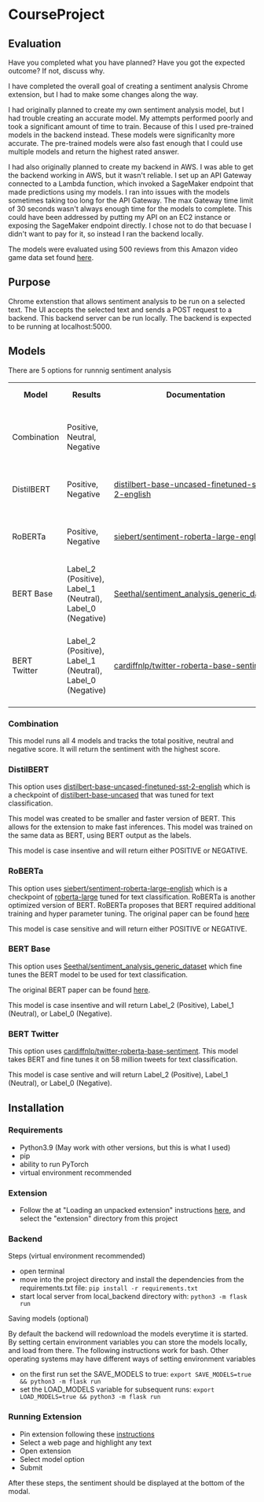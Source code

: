 # CourseProject

## Evaluation

Have you completed what you have planned? Have you got the expected outcome? If not, discuss why.

I have completed the overall goal of creating a sentiment analysis Chrome extension, but I had to make some changes along the way. 

I had originally planned to create my own sentiment analysis model, but I had trouble creating an accurate model. My attempts performed poorly and took a significant amount of time to train. Because of this I used pre-trained models in the backend instead. These models were significanlty more accurate. The pre-trained models were also fast enough that I could use multiple models and return the highest rated answer.

I had also originally planned to create my backend in AWS. I was able to get the backend working in AWS, but it wasn't reliable. I set up an API Gateway connected to a Lambda function, which invoked a SageMaker endpoint that made predictions using my models. I ran into issues with the models sometimes taking too long for the API Gateway. The max Gateway time limit of 30 seconds wasn't always enough time for the models to complete. This could have been addressed by putting my API on an EC2 instance or exposing the SageMaker endpoint directly. I chose not to do that becuase I didn't want to pay for it, so instead I ran the backend locally.

The models were evaluated using 500 reviews from this Amazon video game data set found [here](https://nijianmo.github.io/amazon/index).

## Purpose

Chrome extenstion that allows sentiment analysis to be run on a selected text. The UI accepts the selected text and sends a POST request to a backend. This backend server can be run locally. The backend is expected to be running at localhost:5000.

## Models

There are 5 options for runnnig sentiment analysis

<table>
  <tr>
    <th>Model</th>
    <th>Results</th>
    <th>Documentation</th>
    <th>Description</th>
    <th>Test Accuracy</th>
  </tr>
  <tr>
    <td>Combination</td>
    <td>Positive, Neutral, Negative</td>
    <td>
    </td>
    <td>Runs all 4 models and returns the highest scoring sentiment</td>
    <td>80%</td>
  </tr>
  <tr>
    <td>DistilBERT</td>
    <td>Positive, Negative</td>
    <td>
        <a href="https://huggingface.co/distilbert-base-uncased-finetuned-sst-2-english?text=I+like+you.+I+love+you">distilbert-base-uncased-finetuned-sst-2-english</a>
    </td>
    <td>Optimzed BERT fine-tuned for classification</td>
    <td>76.2%</td>
  </tr>
  <tr>
    <td>RoBERTa</td>
    <td>Positive, Negative</td>
    <td>
        <a href="https://huggingface.co/siebert/sentiment-roberta-large-english?text=I+like+you.+I+love+you">siebert/sentiment-roberta-large-english</a>
    </td>
    <td>Further trained BERT model fine-tuned for classification</td>
    <td>87.8%</td>
  </tr>
  <tr>
    <td>BERT Base</td>
    <td>Label_2 (Positive), Label_1 (Neutral), Label_0 (Negative)</td>
    <td>
        <a href="https://huggingface.co/Seethal/sentiment_analysis_generic_dataset?text=I+like+you.+I+love+you">Seethal/sentiment_analysis_generic_dataset</a>
    </td>
    <td>Base BERT model fine-tuned for classification</td>
    <td>72.2%</td>
  </tr>
  <tr>
    <td>BERT Twitter</td>
    <td>Label_2 (Positive), Label_1 (Neutral), Label_0 (Negative)</td>
    <td>
        <a href="https://huggingface.co/cardiffnlp/twitter-roberta-base-sentiment?text=I+like+you.+I+love+you">cardiffnlp/twitter-roberta-base-sentiment</a>
    </td>
    <td>Base BERT model trained on 58 million tweets and fine-tuned for classification</td>
    <td>76.8%</td>
  </tr>
</table>

### Combination

This model runs all 4 models and tracks the total positive, neutral and negative score. It will return the sentiment with the highest score. 

### DistilBERT

This option uses [distilbert-base-uncased-finetuned-sst-2-english](https://huggingface.co/distilbert-base-uncased-finetuned-sst-2-english?text=I+like+you.+I+love+you) which is a checkpoint of [distilbert-base-uncased](https://huggingface.co/distilbert-base-uncased?text=Paris+is+the+%5BMASK%5D+of+France.) that was tuned for text classification.

This model was created to be smaller and faster version of BERT. This allows for the extension to make fast inferences. This model was trained on the same data as BERT, using BERT output as the labels. 

This model is case insentive and will return either POSITIVE or NEGATIVE.

### RoBERTa

This option uses [siebert/sentiment-roberta-large-english](https://huggingface.co/siebert/sentiment-roberta-large-english?text=I+like+you.+I+love+you) which is a checkpoint of [roberta-large](https://huggingface.co/roberta-large?text=The+goal+of+life+is+%3Cmask%3E) tuned for text classification. RoBERTa is another optimized version of BERT. RoBERTa proposes that BERT required additional training and hyper parameter tuning. The original paper can be found [here](https://arxiv.org/abs/1907.11692)

This model is case sensitive and will return either POSITIVE or NEGATIVE.

### BERT Base

This option uses [Seethal/sentiment_analysis_generic_dataset](https://huggingface.co/Seethal/sentiment_analysis_generic_dataset?text=I+like+you.+I+love+you) which fine tunes the BERT model to be used for text classification. 

The original BERT paper can be found [here](https://arxiv.org/abs/1810.04805).

This model is case insentive and will return Label_2 (Positive), Label_1 (Neutral), or Label_0 (Negative).

### BERT Twitter

This option uses [cardiffnlp/twitter-roberta-base-sentiment](https://huggingface.co/cardiffnlp/twitter-roberta-base-sentiment?text=I+like+you.+I+love+you). This model takes BERT and fine tunes it on 58 million tweets for text classification.

This model is case sentive and will return Label_2 (Positive), Label_1 (Neutral), or Label_0 (Negative).

## Installation

### Requirements

- Python3.9 (May work with other versions, but this is what I used)
- pip
- ability to run PyTorch
- virtual environment recommended

### Extension

- Follow the at "Loading an unpacked extension" instructions [here](https://developer.chrome.com/docs/extensions/mv3/getstarted/development-basics/#load-unpacked:~:text=%23-,Loading%20an%20unpacked%20extension,-To%20load%20an), and select the "extension" directory from this project

### Backend

Steps (virtual environment recommended)
- open terminal
- move into the project directory and install the dependencies from the requirements.txt file: ```pip install -r requirements.txt```
- start local server from local_backend directory with: ``` python3 -m flask run ```

Saving models (optional)

By default the backend will redownload the models everytime it is started. By setting certain environment variables you can store the models locally, and load from there. The following instructions work for bash. Other operating systems may have different ways of setting environment variables 

- on the first run set the SAVE_MODELS to true: ``` export SAVE_MODELS=true && python3 -m flask run ```
- set the LOAD_MODELS variable for subsequent runs: ``` export LOAD_MODELS=true && python3 -m flask run ```

### Running Extension

- Pin extension following these [instructions](https://developer.chrome.com/docs/extensions/mv3/getstarted/development-basics/#load-unpacked:~:text=%23-,Pinning%20the%20extension,-By%20default%2C%20when)
- Select a web page and highlight any text
- Open extension
- Select model option
- Submit

After these steps, the sentiment should be displayed at the bottom of the modal.
